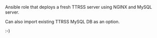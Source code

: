 Ansible role that deploys a fresh TTRSS server using NGINX and MySQL server.

Can also import existing TTRSS MySQL DB as an option.

:-)